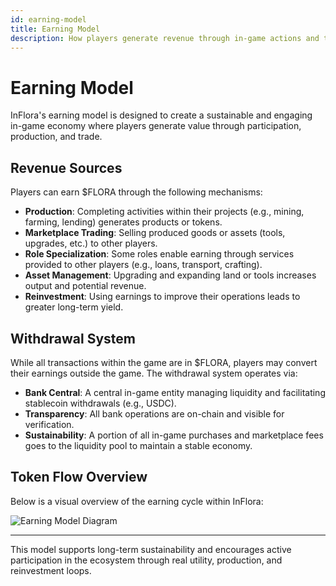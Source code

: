 ```yaml
---
id: earning-model
title: Earning Model
description: How players generate revenue through in-game actions and trading in InFlora.
---
```


# Earning Model

InFlora's earning model is designed to create a sustainable and engaging in-game economy where players generate value through participation, production, and trade.

## Revenue Sources

Players can earn $FLORA through the following mechanisms:

- **Production**: Completing activities within their projects (e.g., mining, farming, lending) generates products or tokens.
- **Marketplace Trading**: Selling produced goods or assets (tools, upgrades, etc.) to other players.
- **Role Specialization**: Some roles enable earning through services provided to other players (e.g., loans, transport, crafting).
- **Asset Management**: Upgrading and expanding land or tools increases output and potential revenue.
- **Reinvestment**: Using earnings to improve their operations leads to greater long-term yield.

## Withdrawal System

While all transactions within the game are in $FLORA, players may convert their earnings outside the game. The withdrawal system operates via:

- **Bank Central**: A central in-game entity managing liquidity and facilitating stablecoin withdrawals (e.g., USDC).
- **Transparency**: All bank operations are on-chain and visible for verification.
- **Sustainability**: A portion of all in-game purchases and marketplace fees goes to the liquidity pool to maintain a stable economy.

## Token Flow Overview

Below is a visual overview of the earning cycle within InFlora:

![Earning Model Diagram](/img/earning_model_infographic.png)

---

This model supports long-term sustainability and encourages active participation in the ecosystem through real utility, production, and reinvestment loops.
